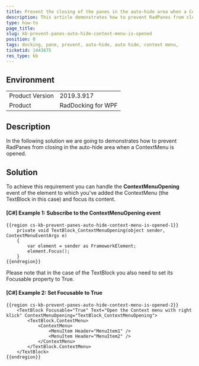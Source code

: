 ```yaml
---
title: Prevent the closing of the panes in the auto-hide area when a ContextMenu is opened
description: This article demonstrates how to prevent RadPanes from closing in the auto-hide area when a ContextMenu is opened.
type: how-to
page_title: 
slug: kb-prevent-panes-auto-hide-context-menu-is-opened
position: 0
tags: docking, pane, prevent, auto-hide, auto hide, context menu,
ticketid: 1443675
res_type: kb
---
```


## Environment
<table>
	<tbody>
		<tr>
			<td>Product Version</td>
			<td>2019.3.917</td>
		</tr>
		<tr>
			<td>Product</td>
			<td>RadDocking for WPF</td>
		</tr>
	</tbody>
</table>


## Description

In the following solution we are going to demonstrates how to prevent RadPanes from closing in the auto-hide area when a ContextMenu is opened.

## Solution

To achieve this requirement you can handle the __ContextMenuOpening__ event of the element to which you've added the ContextMenu (the TextBlock in this case) and focus its content.

#### __[C#] Example 1: Subscribe to the ContextMenuOpening event__
    {{region cs-kb-prevent-panes-auto-hide-context-menu-is-opened-1}}
        private void TextBlock_ContextMenuOpening(object sender, ContextMenuEventArgs e)
        {
            var element = sender as FrameworkElement;
            element.Focus();
        }
    {{endregion}}

Please note that in the case of the TextBlock you also need to set its Focusable property to True.

#### __[C#] Example 2: Set Focusable to True__
    {{region cs-kb-prevent-panes-auto-hide-context-menu-is-opened-2}}
        <TextBlock Focusable="True" Text="Open the Context menu with right klick" ContextMenuOpening="TextBlock_ContextMenuOpening">
			<TextBlock.ContextMenu>
				<ContextMenu>
					<MenuItem Header="MenuItem1" />
					<MenuItem Header="MenuItem2" />
				</ContextMenu>
			</TextBlock.ContextMenu>
		</TextBlock>
    {{endregion}}